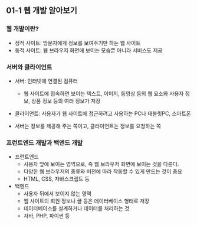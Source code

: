 ## 01-1 웹 개발 알아보기

### 웹 개발이란?

- 정적 사이트: 방문자에게 정보를 보여주기만 하는 웹 사이트
- 동적 사이트: 웹 브라우저 화면에 보이는 모습뿐 아니라 서비스도 제공

### 서버와 클라이언트

- 서버: 인터넷에 연결된 컴퓨터
  - 웹 사이트에 접속하면 보이는 텍스트, 이미지, 동영상 등의 웹 요소와 사용자 정보, 상품 정보 등의 여러 정보가 저장
- 클라이언트: 사용자가 웹 사이트에 접근하려고 사용하는 PC나 태블릿PC, 스마트폰

- 서버는 정보를 제공해 주는 쪽이고, 클라이언트는 정보를 요청하는 쪽

### 프런트엔드 개발과 백엔드 개발

- 프런트엔드
  - 사용자 앞에 보이는 영역으로, 즉 웹 브라우저 화면에 보이는 것을 다룬다.
  - 다양한 웹 브라우저의 종류와 버전에 따라 작동할 수 있게 만드는 것이 중요
  - HTML, CSS, 자바스크립트 등
- 백엔드
  - 사용자 뒤에서 보이지 않는 영역
  - 웹 사이트의 회원 정보나 글 등은 데이터베이스 형태로 저장
  - 데이터베이스를 설계하거나 데이터를 처리하는 것
  - 자바, PHP, 파이썬 등 

